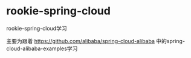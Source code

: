 # rookie-spring-cloud
rookie-spring-cloud学习

主要为跟着
https://github.com/alibaba/spring-cloud-alibaba
中的spring-cloud-alibaba-examples学习
